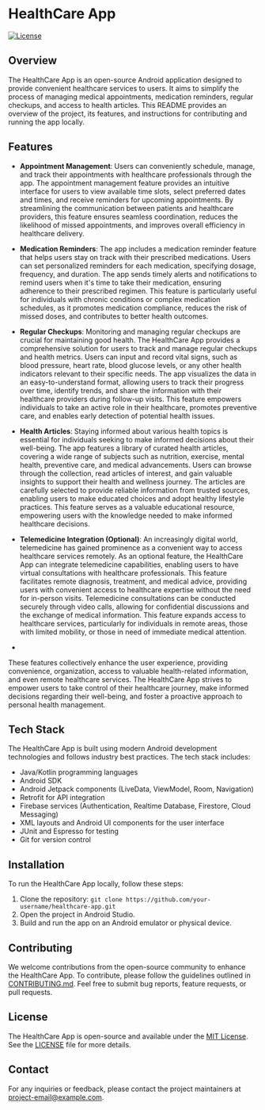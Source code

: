 # HealthCare App

[![License](https://img.shields.io/badge/License-MIT-blue.svg)](https://opensource.org/licenses/MIT)

## Overview
The HealthCare App is an open-source Android application designed to provide convenient healthcare services to users. It aims to simplify the process of managing medical appointments, medication reminders, regular checkups, and access to health articles. This README provides an overview of the project, its features, and instructions for contributing and running the app locally.

## Features
- **Appointment Management**: Users can conveniently schedule, manage, and track their appointments with healthcare professionals through the app. The appointment management feature provides an intuitive interface for users to view available time slots, select preferred dates and times, and receive reminders for upcoming appointments. By streamlining the communication between patients and healthcare providers, this feature ensures seamless coordination, reduces the likelihood of missed appointments, and improves overall efficiency in healthcare delivery.

- **Medication Reminders**: The app includes a medication reminder feature that helps users stay on track with their prescribed medications. Users can set personalized reminders for each medication, specifying dosage, frequency, and duration. The app sends timely alerts and notifications to remind users when it's time to take their medication, ensuring adherence to their prescribed regimen. This feature is particularly useful for individuals with chronic conditions or complex medication schedules, as it promotes medication compliance, reduces the risk of missed doses, and contributes to better health outcomes.

- **Regular Checkups**: Monitoring and managing regular checkups are crucial for maintaining good health. The HealthCare App provides a comprehensive solution for users to track and manage regular checkups and health metrics. Users can input and record vital signs, such as blood pressure, heart rate, blood glucose levels, or any other health indicators relevant to their specific needs. The app visualizes the data in an easy-to-understand format, allowing users to track their progress over time, identify trends, and share the information with their healthcare providers during follow-up visits. This feature empowers individuals to take an active role in their healthcare, promotes preventive care, and enables early detection of potential health issues.
- **Health Articles**: Staying informed about various health topics is essential for individuals seeking to make informed decisions about their well-being. The app features a library of curated health articles, covering a wide range of subjects such as nutrition, exercise, mental health, preventive care, and medical advancements. Users can browse through the collection, read articles of interest, and gain valuable insights to support their health and wellness journey. The articles are carefully selected to provide reliable information from trusted sources, enabling users to make educated choices and adopt healthy lifestyle practices. This feature serves as a valuable educational resource, empowering users with the knowledge needed to make informed healthcare decisions.

- **Telemedicine Integration (Optional)**: An increasingly digital world, telemedicine has gained prominence as a convenient way to access healthcare services remotely. As an optional feature, the HealthCare App can integrate telemedicine capabilities, enabling users to have virtual consultations with healthcare professionals. This feature facilitates remote diagnosis, treatment, and medical advice, providing users with convenient access to healthcare expertise without the need for in-person visits. Telemedicine consultations can be conducted securely through video calls, allowing for confidential discussions and the exchange of medical information. This feature expands access to healthcare services, particularly for individuals in remote areas, those with limited mobility, or those in need of immediate medical attention.
- 
These features collectively enhance the user experience, providing convenience, organization, access to valuable health-related information, and even remote healthcare services. The HealthCare App strives to empower users to take control of their healthcare journey, make informed decisions regarding their well-being, and foster a proactive approach to personal health management.

## Tech Stack
The HealthCare App is built using modern Android development technologies and follows industry best practices. The tech stack includes:
- Java/Kotlin programming languages
- Android SDK
- Android Jetpack components (LiveData, ViewModel, Room, Navigation)
- Retrofit for API integration
- Firebase services (Authentication, Realtime Database, Firestore, Cloud Messaging)
- XML layouts and Android UI components for the user interface
- JUnit and Espresso for testing
- Git for version control

## Installation
To run the HealthCare App locally, follow these steps:
1. Clone the repository: `git clone https://github.com/your-username/healthcare-app.git`
2. Open the project in Android Studio.
3. Build and run the app on an Android emulator or physical device.

## Contributing
We welcome contributions from the open-source community to enhance the HealthCare App. To contribute, please follow the guidelines outlined in [CONTRIBUTING.md](CONTRIBUTING.md). Feel free to submit bug reports, feature requests, or pull requests.

## License
The HealthCare App is open-source and available under the [MIT License](https://opensource.org/licenses/MIT). See the [LICENSE](LICENSE) file for more details.

## Contact
For any inquiries or feedback, please contact the project maintainers at [project-email@example.com](mailto:project-email@example.com).


